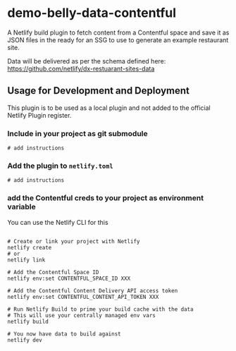  # demo-belly-data-contentful

 A Netlify build plugin to fetch content from a Contentful space and save it as JSON files in the ready for an SSG to use to generate an example restaurant site.

 Data will be delivered as per the schema defined here: https://github.com/netlify/dx-restuarant-sites-data


 ## Usage for Development and Deployment

This plugin is to be used as a local plugin and not added to the official Netlify Plugin register.

### Include in your project as git submodule

```
# add instructions
```


### Add the plugin to `netlify.toml`

```
# add instructions
```


### add the Contentful creds to your project as environment variable

You can use the Netlify CLI for this

```

# Create or link your project with Netlify
netlify create
# or
netlify link

# Add the Contentful Space ID
netlify env:set CONTENTFUL_SPACE_ID XXX

# Add the Contentful Content Delivery API access token
netlify env:set CONTENTFUL_CONTENT_API_TOKEN XXX

# Run Netlify Build to prime your build cache with the data 
# This will use your centrally managed env vars
netlify build

# You now have data to build against
netlify dev
```

